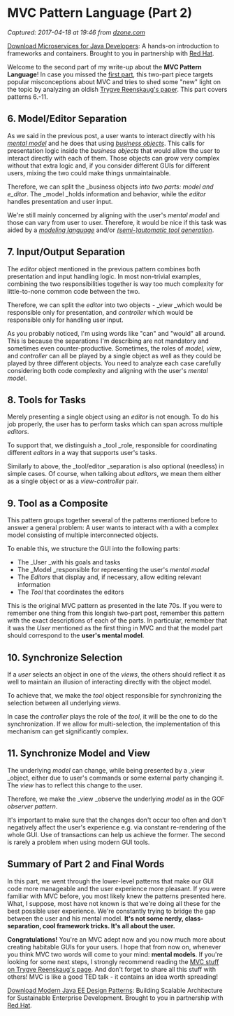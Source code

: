 # MVC Pattern Language (Part 2)

_Captured: 2017-04-18 at 19:46 from [dzone.com](https://dzone.com/articles/mvc-pattern-language-part-2-patterns-6-11?edition=293881&utm_source=Daily%20Digest&utm_medium=email&utm_campaign=dd%202017-04-18)_

[Download Microservices for Java Developers](https://dzone.com/go?i=202129&u=https%3A%2F%2Fdzone.com%2Fasset%2Fdownload%2F157034): A hands-on introduction to frameworks and containers. Brought to you in partnership with [Red Hat](https://dzone.com/go?i=202129&u=https%3A%2F%2Fdzone.com%2Fasset%2Fdownload%2F157034).

Welcome to the second part of my write-up about the **MVC Pattern Language**! In case you missed the [first part](https://dzone.com/articles/mvc-pattern-language-part-1), this two-part piece targets popular misconceptions about MVC and tries to shed some "new" light on the topic by analyzing an oldish [Trygve Reenskaug's paper](https://heim.ifi.uio.no/~trygver/2003/javazone-jaoo/MVC_pattern.pdf). This part covers patterns 6.-11.

## 6\. Model/Editor Separation

As we said in the previous post, a user wants to interact directly with his _[mental model](http://tidyjava.com/mvc-pattern-language/#mental-models)_ and he does that using _[business objects](http://tidyjava.com/mvc-pattern-language/#business-objects)_. This calls for presentation logic inside the _business objects_ that would allow the user to interact directly with each of them. Those objects can grow very complex without that extra logic and, if you consider different GUIs for different users, mixing the two could make things unmaintainable.

Therefore, we can split the _business objects _into two parts: _model_ and e_ditor_. The _model _holds information and behavior, while the _editor_ handles presentation and user input.

We're still mainly concerned by aligning with the user's _mental model_ and those can vary from user to user. Therefore, it would be nice if this task was aided by a _[modeling language](http://tidyjava.com/mvc-pattern-language/#modeling-language)_ and/or _[(semi-)automatic tool generation](http://tidyjava.com/mvc-pattern-language/#personal-information-systems)_.

## 7\. Input/Output Separation

The _editor_ object mentioned in the previous pattern combines both presentation and input handling logic. In most non-trivial examples, combining the two responsibilities together is way too much complexity for little-to-none common code between the two.

Therefore, we can split the _editor_ into two objects - _view _which would be responsible only for presentation, and _controller_ which would be responsible only for handling user input.

As you probably noticed, I'm using words like "can" and "would" all around. This is because the separations I'm describing are not mandatory and sometimes even counter-productive. Sometimes, the roles of _model, view_, and _controller_ can all be played by a single object as well as they could be played by three different objects. You need to analyze each case carefully considering both code complexity and aligning with the user's _mental model_.

## 8\. Tools for Tasks

Merely presenting a single object using an _editor_ is not enough. To do his job properly, the user has to perform tasks which can span across multiple _editors_.

To support that, we distinguish a _tool _role, responsible for coordinating different _editors_ in a way that supports user's tasks.

Similarly to above, the _tool/editor _separation is also optional (needless) in simple cases. Of course, when talking about _editors_, we mean them either as a single object or as a _view-controller_ pair.

## 9\. Tool as a Composite

This pattern groups together several of the patterns mentioned before to answer a general problem: A user wants to interact with a with a complex model consisting of multiple interconnected objects.

To enable this, we structure the GUI into the following parts:

  * The _User _with his goals and tasks
  * The _Model _responsible for representing the user's _mental model_
  * The _Editors_ that display and, if necessary, allow editing relevant information
  * The _Tool_ that coordinates the editors

This is the original MVC pattern as presented in the late 70s. If you were to remember one thing from this longish two-part post, remember this pattern with the exact descriptions of each of the parts. In particular, remember that it was the _User_ mentioned as the first thing in MVC and that the model part should correspond to the **user's mental model**.

## 10\. Synchronize Selection

If a _user_ selects an object in one of the _views_, the others should reflect it as well to maintain an illusion of interacting directly with the object model.

To achieve that, we make the _tool_ object responsible for synchronizing the selection between all underlying _views_.

In case the _controller_ plays the role of the _tool_, it will be the one to do the synchronization. If we allow for multi-selection, the implementation of this mechanism can get significantly complex.

## 11\. Synchronize Model and View

The underlying _model_ can change, while being presented by a _view _object, either due to user's commands or some external party changing it. The _view_ has to reflect this change to the user.

Therefore, we make the _view _observe the underlying _model_ as in the GOF _observer pattern_.

It's important to make sure that the changes don't occur too often and don't negatively affect the user's experience e.g. via constant re-rendering of the whole GUI. Use of transactions can help us achieve the former. The second is rarely a problem when using modern GUI tools.

## Summary of Part 2 and Final Words

In this part, we went through the lower-level patterns that make our GUI code more manageable and the user experience more pleasant. If you were familiar with MVC before, you most likely knew the patterns presented here. What, I suppose, most have not known is that we're doing all these for the best possible user experience. We're constantly trying to bridge the gap between the user and his mental model. **It's not some nerdy, class-separation, cool framework tricks. It's all about the user.**

**Congratulations!** You're an MVC adept now and you now much more about creating habitable GUIs for your users. I hope that from now on, whenever you think MVC two words will come to your mind: **mental models**. If you're looking for some next steps, I strongly recommend reading the [MVC stuff on Trygve Reenskaug's page](http://heim.ifi.uio.no/~trygver/themes/mvc/mvc-index.html). And don't forget to share all this stuff with others! MVC is like a good TED talk - it contains an idea worth spreading!

[Download Modern Java EE Design Patterns](https://dzone.com/go?i=202130&u=https%3A%2F%2Fdzone.com%2Fasset%2Fdownload%2F157035): Building Scalable Architecture for Sustainable Enterprise Development. Brought to you in partnership with [Red Hat](https://dzone.com/go?i=202130&u=https%3A%2F%2Fdzone.com%2Fasset%2Fdownload%2F157035).
